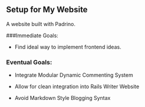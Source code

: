 ## Setup for My Website

A website built with Padrino. 

###Immediate Goals: 

+ Find ideal way to implement frontend ideas. 

### Eventual Goals: 

+ Integrate Modular Dynamic Commenting System

+ Allow for clean integration into Rails Writer Website 

+ Avoid Markdown Style Blogging Syntax